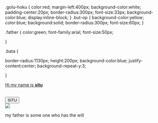 >

 .golu-hoku {
color:red;
margin-left:400px;
background-color:white;
padding-center:20px;
border-radius:300px;
font-size:33px;
background-color:blue;
display:inline-block;
}
.but-op {
background-color:yellow;
color:blue;
background:solid;
border-radius:300px;
font-size:60px;
}
 
.father {
color:green;
font-family:arial;
font-size:50px;

}

.bata {

border-radius:1130px;
height:200px;
background-color:blue;
justify-content:center;
background-repeat-y:3;

}
</head>

<body>
<title>Father</title>
<p class="golu-hoku"><u>Hi my name is <strong>situ</strong> </u></p><br><button class=but-op>SITU</button><br><img class="bata" src=bata.jpg>

<p class="father">my father is some one who has the will
